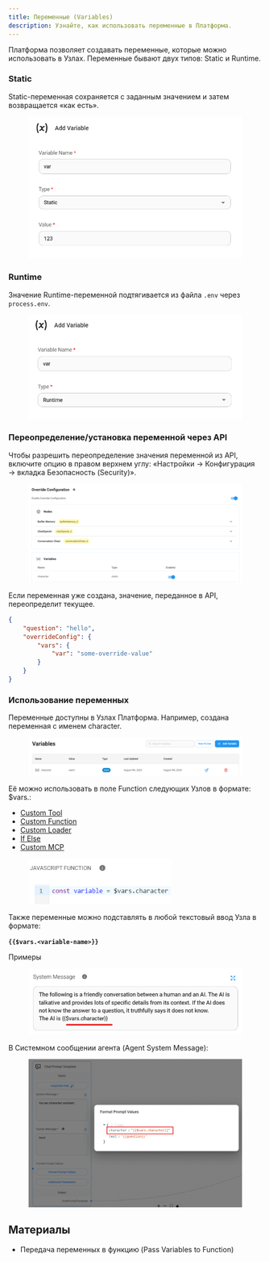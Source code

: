 ```yaml
---
title: Переменные (Variables)
description: Узнайте, как использовать переменные в Платформа.
---
```



Платформа позволяет создавать переменные, которые можно использовать в Узлах. Переменные бывают двух типов: Static и Runtime.

### Static

Static-переменная сохраняется с заданным значением и затем возвращается «как есть».

<figure><img src="/assets/image (13) (1) (1) (1) (1) (1).png" alt="" width="542"><figcaption></figcaption></figure>

### Runtime

Значение Runtime-переменной подтягивается из файла `.env` через `process.env`.


<figure><img src="/assets/image (1) (1) (1) (1) (1) (1) (1) (1) (1) (1) (1) (1) (1) (1) (1) (1) (1) (1) (1) (1) (1).png" alt="" width="537"><figcaption></figcaption></figure>

### Переопределение/установка переменной через API


Чтобы разрешить переопределение значения переменной из API, включите опцию в правом верхнем углу:
 «Настройки → Конфигурация → вкладка Безопасность (Security)».

<figure><img src="/assets/image (1) (1) (1) (1) (1) (1) (1) (1) (1) (1) (1) (1) (1) (1) (1) (1) (1).png" alt=""><figcaption></figcaption></figure>

Если переменная уже создана, значение, переданное в API, переопределит текущее.


```json
{
    "question": "hello",
    "overrideConfig": {
        "vars": {
            "var": "some-override-value"
        }
    }
}
```

### Использование переменных

Переменные доступны в Узлах Платформа. Например, создана переменная с именем character. 

<figure><img src="/assets/image (96).png" alt=""><figcaption></figcaption></figure>

Её можно использовать в поле Function следующих Узлов в формате: $vars.<variable-name>:


* [Custom Tool]()
* [Custom Function]()
* [Custom Loader]()
* [If Else]()
* [Custom MCP]()

<figure><img src="/assets/image (105).png" alt="" width="283"><figcaption></figcaption></figure>

Также переменные можно подставлять в любой текстовый ввод Узла в формате:

**`{{$vars.<variable-name>}}`**

Примеры

<figure><img src="/assets/image (1) (1) (1) (2) (1).png" alt="" width="508"><figcaption></figcaption></figure>

В Системном сообщении агента (Agent System Message): 

<figure><img src="/assets/image (157).png" alt=""><figcaption></figcaption></figure>

## Материалы

* Передача переменных в функцию (Pass Variables to Function)
